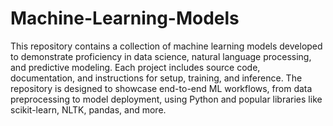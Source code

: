 # Machine-Learning-Models #

This repository contains a collection of machine learning models developed to demonstrate proficiency in data science, natural language processing, and predictive modeling. Each project includes source code, documentation, and instructions for setup, training, and inference. The repository is designed to showcase end-to-end ML workflows, from data preprocessing to model deployment, using Python and popular libraries like scikit-learn, NLTK, pandas, and more.
